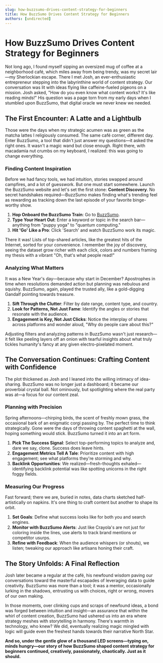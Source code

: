 ```yaml
---
slug: how-buzzsumo-drives-content-strategy-for-beginners
title: How BuzzSumo Drives Content Strategy for Beginners
authors: [undirected]
---
```



# How BuzzSumo Drives Content Strategy for Beginners

Not long ago, I found myself sipping an oversized mug of coffee at a neighborhood café, which miles away from being trendy, was my secret lair—my Sherlockian escape. There I met Josh, an ever-enthusiastic entrepreneur stepping into the labyrinthine world of content strategy. Our conversation was lit with ideas flying like caffeine-fueled pigeons on a mission. Josh asked, "How do you even know what content works? It's like reading minds!" His question was a page torn from my early days when I stumbled upon BuzzSumo, that digital oracle we never knew we needed.

## The First Encounter: A Latte and a Lightbulb

Those were the days when my strategic acumen was as green as the matcha lattes I religiously consumed. The same café corner, different day. Enter BuzzSumo, a tool that didn't just answer my questions—it asked the right ones. It wasn't a magic wand but close enough. Right there, with macadamia nut crumbs on my keyboard, I realized: this was going to change everything.

### Finding Content Inspiration

Before we had fancy tools, we had intuition, stories swapped around campfires, and a lot of guesswork. But one must start somewhere. Launch the BuzzSumo website and let's set the first stone: **Content Discovery**. No secret handshakes required—BuzzSumo makes finding what's trending feel as rewarding as tracking down the last episode of your favorite binge-worthy show.

1. **Hop Onboard the BuzzSumo Train**: Go to [BuzzSumo](https://buzzsumo.com/).
2. **Type Your Heart Out**: Enter a keyword or topic in the search bar—anything from "puppy yoga" to "quantum computing."
3. **Hit 'Go' Like a Pro**: Click 'Search' and watch BuzzSumo work its magic.

There it was! Lists of top-shared articles, like the greatest hits of the Internet, sorted for your convenience. I remember the joy of discovery, seeing the dataset grow richer with each click, colors and numbers framing my thesis with a vibrant "Oh, that's what people read!"

### Analyzing What Matters

It was a New Year's day—because why start in December? Apostrophes in time when resolutions demanded action but planning was nebulous and squishy. BuzzSumo, again, played the trusted ally, like a gold-digging Gandalf pointing towards treasure.

1. **Sift Through the Clutter**: Filter by date range, content type, and country.
2. **Look for Patterns, Not Just Fame**: Identify the angles or stories that resonate with the audience.
3. **Engagement is Key, Not Just Clicks**: Notice the interplay of shares across platforms and wonder aloud, "Why do people care about this?"

Adjusting filters and analyzing patterns in BuzzSumo wasn't just research—it felt like peeling layers off an onion with tearful insights about what truly tickles humanity's fancy at any given electro-pixelated moment.

## The Conversation Continues: Crafting Content with Confidence

The plot thickened as Josh and I leaned into the willing intimacy of idea-sharing. BuzzSumo was no longer just a dashboard; it became our proverbial crystal ball. Not ominously, but spotlighting where the real party was at—a focus for our content zeal.

### Planning with Precision

Spring afternoons—chirping birds, the scent of freshly mown grass, the occasional bark of an enigmatic corgi passing by. The perfect time to think strategically. Gone were the days of throwing content spaghetti at the wall, hoping something would stick. BuzzSumo turned it into an art form.

1. **Pick The Success Signal**: Select top-performing topics to analyze and, dare we say, clone. Success does leave hints.
2. **Engagement Metrics Tell A Tale**: Prioritize content with high engagement; see what platforms they're storming and why.
3. **Backlink Opportunities**: We realized—fresh-thoughts exhaled—identifying backlink potential was like spotting unicorns in the right foggy fields.

### Measuring Our Progress

Fast forward; there we are, buried in notes, data charts sketched half-artistically on napkins. It's one thing to craft content but another to shape its orbit.

1. **Set Goals**: Define what success looks like for both you and search engines.
2. **Monitor with BuzzSumo Alerts**: Just like Crayola's are not just for coloring inside the lines, use alerts to track brand mentions or competitor usurps.
3. **Refine with Feedback**: When the audience whispers (or shouts), we listen; tweaking our approach like artisans honing their craft.

## The Story Unfolds: A Final Reflection

Josh later became a regular at the café, his newfound wisdom paving our conversations toward the masterful escapades of leveraging data to guide creativity. BuzzSumo was more than a tool; it was a mentor, occasionally lurking in the shadows, entrusting us with choices, right or wrong, movers of our own making.

In those moments, over clinking cups and scraps of newfound ideas, a bond was forged between intuition and insight—an assurance that within the whirl of content creation, BuzzSumo had ushered us into an era where strategy meshes with storytelling in harmony. There's warmth in technology, who knew? We did, eventually realizing magic mingled with logic will guide even the freshest hands towards their narrative North Star. 

**And so, under the gentle glow of a thousand LED screens—typing on, minds hungry—our story of how BuzzSumo shaped content strategy for beginners continued, creatively, passionately, chaotically. Just as it should.**